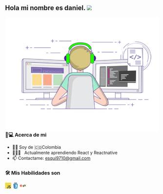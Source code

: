 
<h2> Hola mi nombre es daniel. <img src="https://github.com/souvikguria98/souvikguria98/blob/master/Hi.gif" width="25"></h2>
<img align="right" alt="GIF" src="https://raw.githubusercontent.com/devSouvik/devSouvik/master/gif3.gif" width="500"/>

<h3> 👨💻 Acerca de mi </h3>

- 👨🏼‍ Soy de 🇨🇴Colombia
- 👨🏼‍💻 &nbsp; Actualmente aprendiendo React y Reactnative
- 📫 Contactame: [esqui9710@gmail.com](mailto:esqui9710@gmail.com)

<h3>🛠 Mis Habilidades son</h3>

<code><img height="20" src="https://raw.githubusercontent.com/github/explore/80688e429a7d4ef2fca1e82350fe8e3517d3494d/topics/javascript/javascript.png"></code>
<code><img height="20" src="https://raw.githubusercontent.com/github/explore/80688e429a7d4ef2fca1e82350fe8e3517d3494d/topics/css/css.png"></code>
<code><img height="20" src="https://raw.githubusercontent.com/github/explore/80688e429a7d4ef2fca1e82350fe8e3517d3494d/topics/git/git.png"></code>




